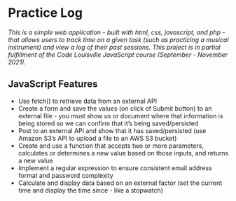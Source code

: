 # Practice Log

*This is a simple web application - built with html, css, javascript, and php - that allows users to track time on a given task (such as practicing a musical instrument) and view a log of their past sessions. This project is in partial fulfillment of the Code Louisville JavaScript course (September - November 2021).*

## JavaScript Features

- Use fetch() to retrieve data from an external API
- Create a form and save the values (on click of Submit button) to an external file - you must show us or document where that information is being stored so we can confirm that it’s being saved/persisted
- Post to an external API and show that it has saved/persisted (use Amazon S3’s API to upload a file to an AWS S3 bucket)
- Create and use a function that accepts two or more parameters, calculates or determines a new value based on those inputs, and returns a new value
- Implement a regular expression to ensure consistent email address format and password complexity
- Calculate and display data based on an external factor (set the current time and display the time since - like a stopwatch)
